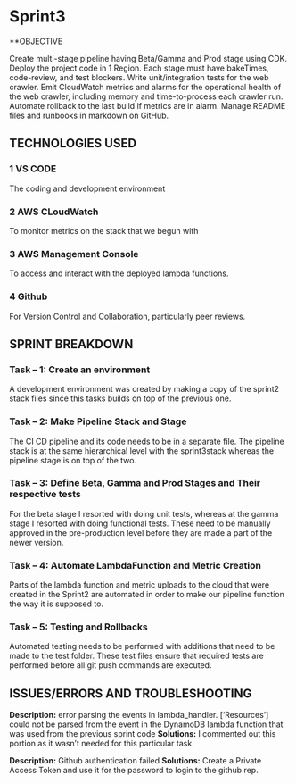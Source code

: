 # **Sprint3**

**OBJECTIVE

Create multi-stage pipeline having Beta/Gamma and Prod stage using CDK. Deploy the project code in 1 Region. Each stage must have bakeTimes, code-review, and test blockers. Write unit/integration tests for the web crawler. Emit CloudWatch metrics and alarms for the operational health of the web crawler, including memory and time-to-process each crawler run. Automate rollback to the last build if metrics are in alarm. Manage README files and runbooks in markdown on GitHub.

## **TECHNOLOGIES USED**
### **1	VS CODE**

The coding and development environment	

### **2	AWS CLoudWatch**
To monitor metrics on the stack that we begun with 

### **3	AWS Management Console**
To access and interact with the deployed lambda functions.

### **4	Github**
For Version Control and Collaboration, particularly peer reviews.

## **SPRINT BREAKDOWN**

### **Task – 1: Create an environment**
A development environment was created by making a copy of the sprint2 stack files since this tasks builds on top of the previous one.

### **Task – 2: Make Pipeline Stack and Stage**
The CI CD pipeline and its code needs to be in a separate file. The pipeline stack is at the same hierarchical level with the sprint3stack whereas the pipeline stage is on top of the two.

### **Task – 3: Define Beta, Gamma and Prod Stages and Their respective tests**
For the beta stage I resorted with doing unit tests, whereas at the gamma stage I resorted with doing functional tests. These need to be manually approved in the pre-production level before they are made a part of the newer version.

### **Task – 4: Automate LambdaFunction and Metric Creation**
Parts of the lambda function and metric uploads to the cloud that were created in the Sprint2 are automated in order to make our pipeline function the way it is supposed to.

### **Task – 5: Testing and Rollbacks**
Automated testing needs to be performed with additions that need to be made to the test folder. These test files ensure that required tests are performed before all git push commands are executed.

## **ISSUES/ERRORS AND TROUBLESHOOTING**

**Description:** error parsing the events in lambda_handler.
[‘Resources’] could not be parsed from the event in the DynamoDB lambda function that was used from the previous sprint code
**Solutions:**  I commented out this portion as it wasn’t needed for this particular task.

**Description:** Github authentication failed
**Solutions:** Create a Private Access Token and use it for the password to login to the github rep. 



